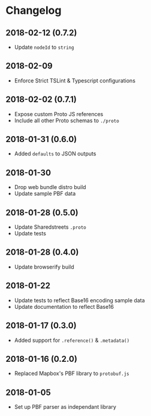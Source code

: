 # Changelog

## 2018-02-12 (0.7.2)

- Update `nodeId` to `string`

## 2018-02-09

- Enforce Strict TSLint & Typescript configurations

## 2018-02-02 (0.7.1)

- Expose custom Proto JS references
- Include all other Proto schemas to `./proto`

## 2018-01-31 (0.6.0)

- Added `defaults` to JSON outputs

## 2018-01-30

- Drop web bundle distro build
- Update sample PBF data

## 2018-01-28 (0.5.0)

- Update Sharedstreets `.proto`
- Update tests

## 2018-01-28 (0.4.0)

- Update browserify build

## 2018-01-22

- Update tests to reflect Base16 encoding sample data
- Update documentation to reflect Base16

## 2018-01-17 (0.3.0)

- Added support for `.reference()` & `.metadata()`

## 2018-01-16 (0.2.0)

- Replaced Mapbox's PBF library to `protobuf.js`

## 2018-01-05

- Set up PBF parser as independant library